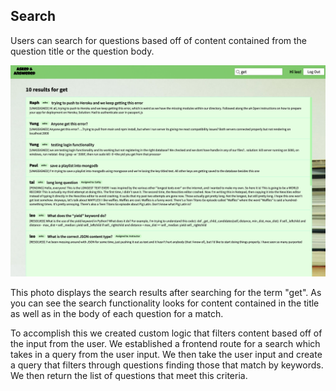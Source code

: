 ## Search

Users can search for questions based off of content contained from the question title or the question body.

<img src="searchPhoto.png" width="550">

This photo displays the search results after searching for the term "get". As you can see the search functionality looks for content contained in the title as well as in the body of each question for a match.

To accomplish this we created custom logic that filters content based off of the input from the user. We established a frontend route for a search which takes in a query from the user input. We then take the user input and create a query that filters through questions finding those that match by keywords. We then return the list of questions that meet this criteria.
